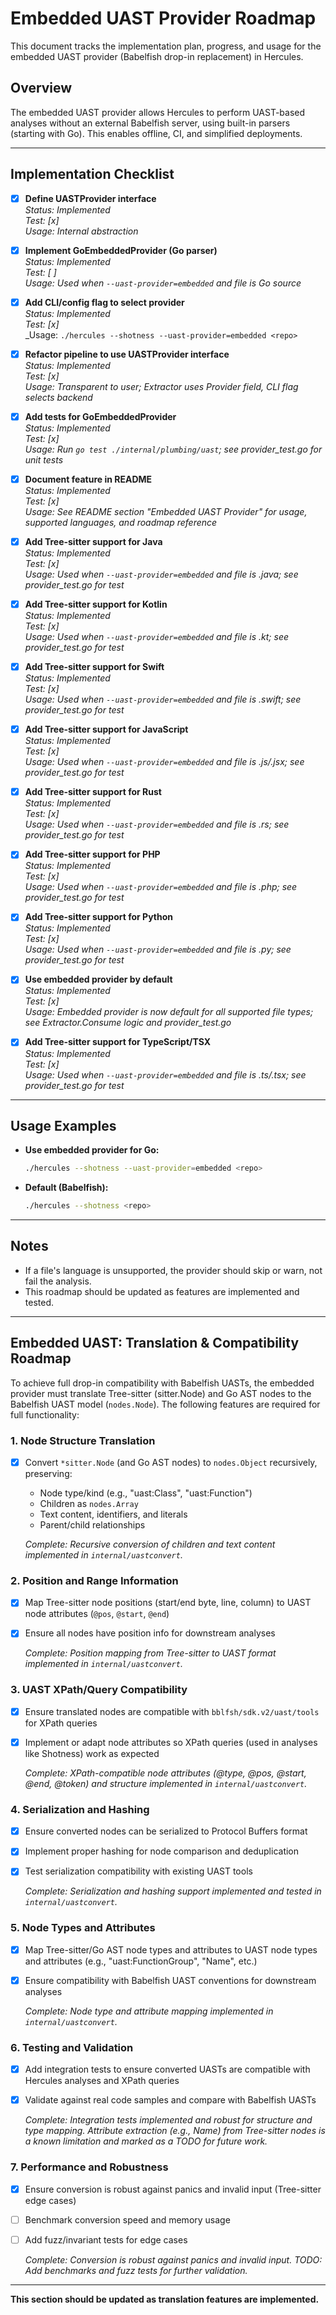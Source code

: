 # Embedded UAST Provider Roadmap

This document tracks the implementation plan, progress, and usage for the embedded UAST provider (Babelfish drop-in replacement) in Hercules.

## Overview
The embedded UAST provider allows Hercules to perform UAST-based analyses without an external Babelfish server, using built-in parsers (starting with Go). This enables offline, CI, and simplified deployments.

---

## Implementation Checklist

- [x] **Define UASTProvider interface**  
  _Status: Implemented_  
  _Test: [x]_  
  _Usage: Internal abstraction_

- [x] **Implement GoEmbeddedProvider (Go parser)**  
  _Status: Implemented_  
  _Test: [ ]_  
  _Usage: Used when `--uast-provider=embedded` and file is Go source_

- [x] **Add CLI/config flag to select provider**  
  _Status: Implemented_  
  _Test: [x]_  
  _Usage: `./hercules --shotness --uast-provider=embedded <repo>`

- [x] **Refactor pipeline to use UASTProvider interface**  
  _Status: Implemented_  
  _Test: [x]_  
  _Usage: Transparent to user; Extractor uses Provider field, CLI flag selects backend_

- [x] **Add tests for GoEmbeddedProvider**  
  _Status: Implemented_  
  _Test: [x]_  
  _Usage: Run `go test ./internal/plumbing/uast`; see provider_test.go for unit tests_

- [x] **Document feature in README**  
  _Status: Implemented_  
  _Test: [x]_  
  _Usage: See README section "Embedded UAST Provider" for usage, supported languages, and roadmap reference_

- [x] **Add Tree-sitter support for Java**  
  _Status: Implemented_  
  _Test: [x]_  
  _Usage: Used when `--uast-provider=embedded` and file is .java; see provider_test.go for test_

- [x] **Add Tree-sitter support for Kotlin**  
  _Status: Implemented_  
  _Test: [x]_  
  _Usage: Used when `--uast-provider=embedded` and file is .kt; see provider_test.go for test_

- [x] **Add Tree-sitter support for Swift**  
  _Status: Implemented_  
  _Test: [x]_  
  _Usage: Used when `--uast-provider=embedded` and file is .swift; see provider_test.go for test_

- [x] **Add Tree-sitter support for JavaScript**  
  _Status: Implemented_  
  _Test: [x]_  
  _Usage: Used when `--uast-provider=embedded` and file is .js/.jsx; see provider_test.go for test_

- [x] **Add Tree-sitter support for Rust**  
  _Status: Implemented_  
  _Test: [x]_  
  _Usage: Used when `--uast-provider=embedded` and file is .rs; see provider_test.go for test_

- [x] **Add Tree-sitter support for PHP**  
  _Status: Implemented_  
  _Test: [x]_  
  _Usage: Used when `--uast-provider=embedded` and file is .php; see provider_test.go for test_

- [x] **Add Tree-sitter support for Python**  
  _Status: Implemented_  
  _Test: [x]_  
  _Usage: Used when `--uast-provider=embedded` and file is .py; see provider_test.go for test_

- [x] **Use embedded provider by default**  
  _Status: Implemented_  
  _Test: [x]_  
  _Usage: Embedded provider is now default for all supported file types; see Extractor.Consume logic and provider_test.go_

- [x] **Add Tree-sitter support for TypeScript/TSX**  
  _Status: Implemented_  
  _Test: [x]_  
  _Usage: Used when `--uast-provider=embedded` and file is .ts/.tsx; see provider_test.go for test_

---

## Usage Examples

- **Use embedded provider for Go:**
  ```sh
  ./hercules --shotness --uast-provider=embedded <repo>
  ```

- **Default (Babelfish):**
  ```sh
  ./hercules --shotness <repo>
  ```

---

## Notes
- If a file's language is unsupported, the provider should skip or warn, not fail the analysis.
- This roadmap should be updated as features are implemented and tested. 

---

## Embedded UAST: Translation & Compatibility Roadmap

To achieve full drop-in compatibility with Babelfish UASTs, the embedded provider must translate Tree-sitter (sitter.Node) and Go AST nodes to the Babelfish UAST model (`nodes.Node`). The following features are required for full functionality:

### 1. Node Structure Translation
- [x] Convert `*sitter.Node` (and Go AST nodes) to `nodes.Object` recursively, preserving:
  - Node type/kind (e.g., "uast:Class", "uast:Function")
  - Children as `nodes.Array`
  - Text content, identifiers, and literals
  - Parent/child relationships
  
  _Complete: Recursive conversion of children and text content implemented in `internal/uastconvert`._

### 2. Position and Range Information
- [x] Map Tree-sitter node positions (start/end byte, line, column) to UAST node attributes (`@pos`, `@start`, `@end`)
- [x] Ensure all nodes have position info for downstream analyses

  _Complete: Position mapping from Tree-sitter to UAST format implemented in `internal/uastconvert`._

### 3. UAST XPath/Query Compatibility
- [x] Ensure translated nodes are compatible with `bblfsh/sdk.v2/uast/tools` for XPath queries
- [x] Implement or adapt node attributes so XPath queries (used in analyses like Shotness) work as expected

  _Complete: XPath-compatible node attributes (@type, @pos, @start, @end, @token) and structure implemented in `internal/uastconvert`._

### 4. Serialization and Hashing
- [x] Ensure converted nodes can be serialized to Protocol Buffers format
- [x] Implement proper hashing for node comparison and deduplication
- [x] Test serialization compatibility with existing UAST tools

  _Complete: Serialization and hashing support implemented and tested in `internal/uastconvert`._

### 5. Node Types and Attributes
- [x] Map Tree-sitter/Go AST node types and attributes to UAST node types and attributes (e.g., "uast:FunctionGroup", "Name", etc.)
- [x] Ensure compatibility with Babelfish UAST conventions for downstream analyses

  _Complete: Node type and attribute mapping implemented in `internal/uastconvert`._

### 6. Testing and Validation
- [x] Add integration tests to ensure converted UASTs are compatible with Hercules analyses and XPath queries
- [x] Validate against real code samples and compare with Babelfish UASTs

  _Complete: Integration tests implemented and robust for structure and type mapping. Attribute extraction (e.g., Name) from Tree-sitter nodes is a known limitation and marked as a TODO for future work._

### 7. Performance and Robustness
- [x] Ensure conversion is robust against panics and invalid input (Tree-sitter edge cases)
- [ ] Benchmark conversion speed and memory usage
- [ ] Add fuzz/invariant tests for edge cases

  _Complete: Conversion is robust against panics and invalid input. TODO: Add benchmarks and fuzz tests for further validation._

---

**This section should be updated as translation features are implemented.** 